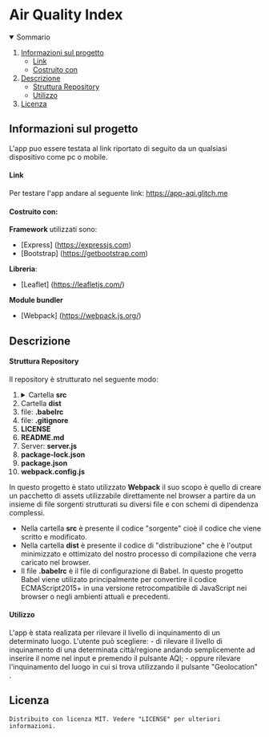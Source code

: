 <h1 algin="center">Air Quality Index</h1>

<details open="open">
  <summary>Sommario</summary>
  <ol>
    <li>
      <a href="#informazioni-sul-progetto">Informazioni sul progetto</a>
      <ul>
       <li><a href="#link">Link</a></li>
        <li><a href="#costruito-con">Costruito con</a></li>
      </ul>
    </li>
   <li><a href="#descrizione">Descrizione</a>
     <ul>
        <li><a href="#struttura-repository">Struttura Repository</a></li>
        <li><a href="#utilizzo">Utilizzo</a></li>
      </ul>
    </li>
   <li><a href="#licenza">Licenza</a></li>
  <ol>
</details>

<!-- Informazioni sul progetto-->
## Informazioni sul progetto
 L'app puo essere testata al link riportato di seguito da un qualsiasi dispositivo come pc o mobile.
#### Link
 Per testare l'app andare al seguente link: https://app-aqi.glitch.me

#### Costruito con:
 <b>Framework</b> utilizzati sono:
 * [Express] (https://expressjs.com)
 * [Bootstrap] (https://getbootstrap.com)

 <b>Libreria</b>:
* [Leaflet] (https://leafletjs.com/)  

 <b>Module bundler</b>
  * [Webpack] (https://webpack.js.org/)



<!--Descrizione-->
## Descrizione
 #### Struttura Repository
  Il repository è strutturato nel seguente modo:  
 <ol>
  <li><details>
    <summary>Cartella <b>src</b></summary>
    <ol>
      <li>Cartella <b>CSS</b></li>
      <li>Cartella <b>JS</b></li>
      <li>file <b>index.html</b></li>
      <li>icona:<b>favicon.ico</b></li>
    <ol>
   </details>
  </li>
    <li> Cartella <b>dist</b> </li>
    <li>file: <b>.babelrc</b></li>
    <li>file: <b>.gitignore</b></li>
    <li><b>LICENSE</b></li>
    <li><b>README.md</b></li>
    <li> Server: <b>server.js</b></li>
    <li><b>package-lock.json</b></li>
    <li><b>package.json</b></li>
    <li><b>webpack.config.js</b></li>
  </ol>

In questo progetto è stato utilizzato <b>Webpack</b> il suo scopo è quello di creare un pacchetto di assets utilizzabile direttamente
nel browser a partire da un insieme di file sorgenti strutturati su diversi file e con schemi di dipendenza complessi.

* Nella cartella <b>src</b> è presente il codice "sorgente" cioè il codice che viene scritto e modificato.
* Nella cartella <b>dist</b> è presente il codice di "distribuzione" che è l'output minimizzato e ottimizato
  del nostro processo di compilazione che verra caricato nel browser.
* Il file <b>.babelrc</b> è il file di configurazione di Babel.
  In questo progetto Babel viene utilizato principalmente per convertire il codice ECMAScript2015+
  in una versione retrocompatibile di JavaScript nei browser o negli ambienti attuali e precedenti.


 #### Utilizzo
   L'app è stata realizata per rilevare il livello di inquinamento di un determinato luogo.
   L'utente può scegliere:
     - di rilevare il livello di inquinamento di una determinata città/regione andando semplicemente ad inserire il nome nel input e premendo il pulsante AQI;
     - oppure rilevare l'inquinamento del luogo in cui si trova utilizzando il pulsante "Geolocation" .
 ## Licenza
    Distribuito con licenza MIT. Vedere "LICENSE" per ulteriori informazioni.
